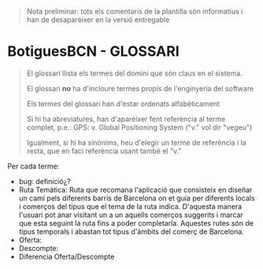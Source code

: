 ﻿> Nota preliminar: tots els comentaris de la plantilla són informatius i han de desaparéixer en la versió entregable

# BotiguesBCN - GLOSSARI #


> El glossari llista els termes del domini que són claus en el sistema. 
> 
> El glossari **no** ha d'incloure termes propis de l'enginyeria del software
> 
> Els termes del glossari han d'estar ordenats alfabèticament
> 
> Si hi ha abreviatures, han d'aparéixer fent referència al terme complet, p.e.: GPS: v. Global Positioning System ("v." vol dir "vegeu")
>
> Igualment, si hi ha sinònims, heu d'elegir un terme de referència i la resta, que en faci referència usant també el "v."


Per cada terme:

- bug: definició¿?
- Ruta Temàtica: Ruta que recomana l'aplicació que consisteix en diseñar un camí pels diferents barris de Barcelona on et guia per diferents
locals i comerços del tipus que el tema de la ruta indica. D'aquesta manera l'usuari pot anar visitant un a un aquells comerços suggerits i
marcar que esta seguint la ruta fins a poder completarla. Aquestes rutes són de tipus temporals i abastan tot tipus d'àmbits del comerç de Barcelona.
- Oferta:
- Descompte:
- Diferencia Oferta/Descompte

